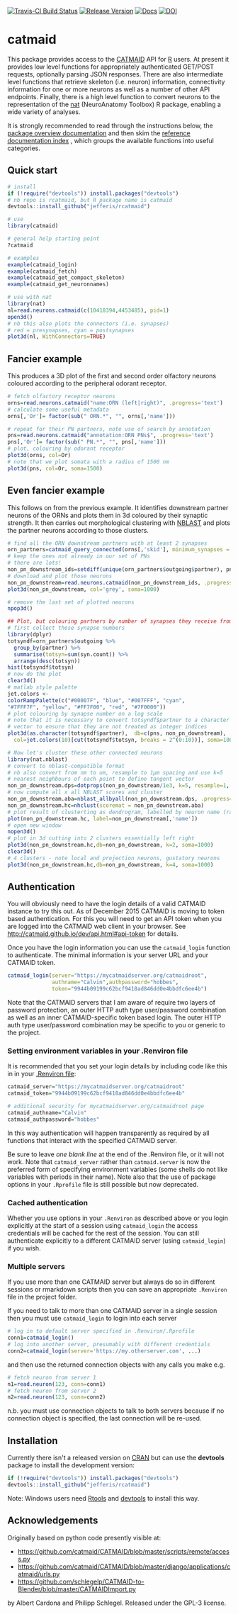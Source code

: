[![Travis-CI Build Status](https://travis-ci.org/jefferis/rcatmaid.svg?branch=master)](https://travis-ci.org/jefferis/rcatmaid)
[![Release Version](https://img.shields.io/github/release/jefferis/rcatmaid.svg)](https://github.com/jefferis/rcatmaid/releases/latest) 
[![Docs](https://img.shields.io/badge/docs-100%25-brightgreen.svg)](http://jefferis.github.io/rcatmaid/)
[![DOI](https://zenodo.org/badge/25650381.svg)](https://zenodo.org/badge/latestdoi/25650381)

# catmaid

This package provides access to the [CATMAID](http://catmaid.org/) API for 
[R](http://r-project.org/) users.  At present it provides low level functions 
for appropriately authenticated GET/POST requests, optionally parsing JSON responses.
There are also intermediate level functions that retrieve skeleton (i.e. neuron) 
information, connectivity information for one or more neurons as well as a number 
of other API endpoints. Finally, there is
a high level function to convert neurons to the representation of the
[nat](https://github.com/jefferis/nat) (NeuroAnatomy Toolbox) R package, enabling
a wide variety of analyses.

It is strongly recommended to read through the instructions below, the [package
overview documentation](http://jefferis.github.io/rcatmaid/reference/catmaid-package.html)
and then skim the [reference documentation index](http://jefferis.github.io/rcatmaid/reference/)
, which groups the available functions into useful categories.

## Quick start
```r
# install
if (!require("devtools")) install.packages("devtools")
# nb repo is rcatmaid, but R package name is catmaid
devtools::install_github("jefferis/rcatmaid")

# use 
library(catmaid)

# general help starting point
?catmaid

# examples
example(catmaid_login)
example(catmaid_fetch)
example(catmaid_get_compact_skeleton)
example(catmaid_get_neuronnames)

# use with nat
library(nat)
nl=read.neurons.catmaid(c(10418394,4453485), pid=1)
open3d()
# nb this also plots the connectors (i.e. synapses) 
# red = presynapses, cyan = postsynapses
plot3d(nl, WithConnectors=TRUE)
```
## Fancier example
This produces a 3D plot of the first and second order olfactory neurons
coloured according to the peripheral odorant receptor.
```r
# fetch olfactory receptor neurons
orns=read.neurons.catmaid("name:ORN (left|right)", .progress='text')
# calculate some useful metadata
orns[,'Or']= factor(sub(" ORN.*", "", orns[,'name']))

# repeat for their PN partners, note use of search by annotation
pns=read.neurons.catmaid("annotation:ORN PNs$", .progress='text')
pns[,'Or']= factor(sub(" PN.*", "", pns[,'name']))
# plot, colouring by odorant receptor
plot3d(orns, col=Or)
# note that we plot somata with a radius of 1500 nm
plot3d(pns, col=Or, soma=1500)
```
## Even fancier example
This follows on from the previous example. It identifies downstream partner
neurons of the ORNs and plots them in 3d coloured by their synaptic strength.
It then carries out morphological clustering with [NBLAST](http://bit.ly/nblast)
and plots the partner neurons according to those clusters.

```r
# find all the ORN downstream partners with at least 2 synapses
orn_partners=catmaid_query_connected(orns[,'skid'], minimum_synapses = 2)
# keep the ones not already in our set of PNs
# there are lots!
non_pn_downstream_ids=setdiff(unique(orn_partners$outgoing$partner), pns[,'skid'])
# download and plot those neurons
non_pn_downstream=read.neurons.catmaid(non_pn_downstream_ids, .progress='text')
plot3d(non_pn_downstream, col='grey', soma=1000)

# remove the last set of plotted neurons
npop3d()

## Plot, but colouring partners by number of synapses they receive from ORNs
# first collect those synapse numbers
library(dplyr)
totsyndf=orn_partners$outgoing %>% 
  group_by(partner) %>% 
  summarise(totsyn=sum(syn.count)) %>% 
  arrange(desc(totsyn))
hist(totsyndf$totsyn)
# now do the plot
clear3d()
# matlab style palette
jet.colors <-
colorRampPalette(c("#00007F", "blue", "#007FFF", "cyan",
"#7FFF7F", "yellow", "#FF7F00", "red", "#7F0000"))
# plot colouring by synapse number on a log scale 
# note that it is necessary to convert totsyndf$partner to a character
# vector to ensure that they are not treated as integer indices
plot3d(as.character(totsyndf$partner),  db=c(pns, non_pn_downstream), 
  col=jet.colors(10)[cut(totsyndf$totsyn, breaks = 2^(0:10))], soma=1000)

# Now let's cluster these other connected neurons
library(nat.nblast)
# convert to nblast-compatible format
# nb also convert from nm to um, resample to 1µm spacing and use k=5
# nearest neighbours of each point to define tangent vector
non_pn_downstream.dps=dotprops(non_pn_downstream/1e3, k=5, resample=1, .progress='text')
# now compute all x all NBLAST scores and cluster
non_pn_downstream.aba=nblast_allbyall(non_pn_downstream.dps, .progress='text')
non_pn_downstream.hc=nhclust(scoremat = non_pn_downstream.aba)
# plot result of clusterting as dendrogram, labelled by neuron name (rather than id)
plot(non_pn_downstream.hc, label=non_pn_downstream[,'name'])
# open new window
nopen3d()
# plot in 3d cutting into 2 clusters essentially left right
plot3d(non_pn_downstream.hc,db=non_pn_downstream, k=2, soma=1000)
clear3d() 
# 4 clusters - note local and projection neurons, gustatory neurons
plot3d(non_pn_downstream.hc,db=non_pn_downstream, k=4, soma=1000)
```

## Authentication
You will obviously need to have the login details of a valid CATMAID instance to try 
this out. As of December 2015 CATMAID is moving to token based authentication. For this
you will need to get an API token when you are logged into the CATMAID web 
client in your browser. See http://catmaid.github.io/dev/api.html#api-token for
details. 

Once you have the login information you can use the `catmaid_login` function to 
authenticate. The minimal information is your server URL and your CATMAID token.

```r
catmaid_login(server="https://mycatmaidserver.org/catmaidroot",
              authname="Calvin",authpassword="hobbes",
              token="9944b09199c62bcf9418ad846dd0e4bbdfc6ee4b")
```

Note that the CATMAID servers that I am aware of require two layers of password
protection, an outer HTTP auth type user/password combination as well as an inner
CATMAID-specific token based login. The outer HTTP auth type user/password 
combination may be specific to you or generic to the project.

### Setting environment variables in your .Renviron file
It is recommended that you set your login details by including code like 
this in in your [.Renviron file](https://www.rdocumentation.org/packages/base/versions/3.4.0/topics/Startup):

```r
catmaid_server="https://mycatmaidserver.org/catmaidroot"
catmaid_token="9944b09199c62bcf9418ad846dd0e4bbdfc6ee4b"

# additional security for mycatmaidserver.org/catmaidroot page
catmaid_authname="Calvin"
catmaid_authpassword="hobbes"
```

In this way authentication will happen transparently as required by all functions
that interact with the specified CATMAID server.

Be sure to leave *one blank line* at the end of the .Renviron file, or it will not work.
Note that `catmaid_server` rather than `catmaid.server` is now the preferred form
of specifying environment variables (some shells do not like variables with periods in their name).
Note also that the use of package options in your `.Rprofile` file is still possible but now deprecated.

### Cached authentication 
Whether you use options in your `.Renviron` as described above or you login 
explicitly at the start of a session using `catmaid_login` the access credentials 
will be cached for the rest of the session. You can still authenticate explicitly
to a different CATMAID server (using `catmaid_login`) if you wish.

### Multiple servers
If you use more than one CATMAID server but always do so in different sessions
or rmarkdown scripts then you can save an appropriate `.Renviron` file in the 
project folder.

If you need to talk to more than one CATMAID server in a single session then you 
must use `catmaid_login` to login into each server

```r
# log in to default server specified in .Renviron/.Rprofile
conn1=catmaid_login()
# log into another server, presumably with different credentials
conn2=catmaid_login(server='https://my.otherserver.com', ...)
```

and then use the returned connection objects with any calls you make e.g.

```r
# fetch neuron from server 1
n1=read.neuron(123, conn=conn1)
# fetch neuron from server 2
n2=read.neuron(123, conn=conn2)
```
n.b. you must use connection objects to talk to both servers because if no 
connection object is specified, the last connection will be re-used.

## Installation
Currently there isn't a released version on [CRAN](https://cran.r-project.org/)
but can use the **devtools** package to install the development version:

```r
if (!require("devtools")) install.packages("devtools")
devtools::install_github("jefferis/rcatmaid")
```

Note: Windows users need [Rtools](https://cran.r-project.org/bin/windows/Rtools/) and
[devtools](https://cran.r-project.org/package=devtools) to install this way.

## Acknowledgements

Originally based on python code presently visible at:

* https://github.com/catmaid/CATMAID/blob/master/scripts/remote/access.py
* https://github.com/catmaid/CATMAID/blob/master/django/applications/catmaid/urls.py
* https://github.com/schlegelp/CATMAID-to-Blender/blob/master/CATMAIDImport.py

by Albert Cardona and Philipp Schlegel. Released under the GPL-3 license.
